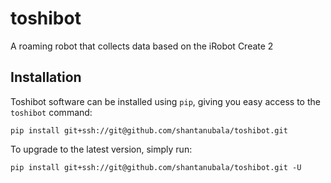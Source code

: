 # toshibot
A roaming robot that collects data based on the iRobot Create 2

## Installation

Toshibot software can be installed using `pip`, giving you easy access to the `toshibot` command:

    pip install git+ssh://git@github.com/shantanubala/toshibot.git

To upgrade to the latest version, simply run:

    pip install git+ssh://git@github.com/shantanubala/toshibot.git -U

